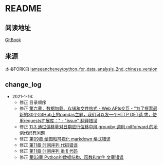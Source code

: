 # README

## 阅读地址
[GitBook](https://malson.gitbook.io/python/)

## 来源
本书FORK自 [iamseancheney/python_for_data_analysis_2nd_chinese_version](https://github.com/iamseancheney/python_for_data_analysis_2nd_chinese_version)

## change_log

- 2021-1-16: 
  - 修正 目录顺序
  - 修正 [第六章，数据加载、存储和文件格式 - Web APIs交互 - "为了搜索最新的30个GitHub上的pandas主题，我们可以发一个HTTP GET请
求，使用requests扩展库：" - "issue" 翻译错误](https://github.com/iamseancheney/python_for_data_analysis_2nd_chinese_version/issues/6)
  - 修正 [11.3 通过偏移量对日期进行位移中用 groupby 调用 rollforward 的示例代码有问题](https://github.com/iamseancheney/python_for_data_analysis_2nd_chinese_version/issues/9)
  - 修正 [第09章 绘图和可视化 markdown 格式错误](https://github.com/iamseancheney/python_for_data_analysis_2nd_chinese_version/pull/13/commits)
  - 修正 [第11章 时间序列 代码错误](https://github.com/iamseancheney/python_for_data_analysis_2nd_chinese_version/pull/8/commits)
  - 修正 [第11章 时间序列 重复代码](https://github.com/iamseancheney/python_for_data_analysis_2nd_chinese_version/pull/4/commits)
  - 修正 [第03章 Python的数据结构、函数和文件 文章错误](https://github.com/iamseancheney/python_for_data_analysis_2nd_chinese_version/pull/3/commits)